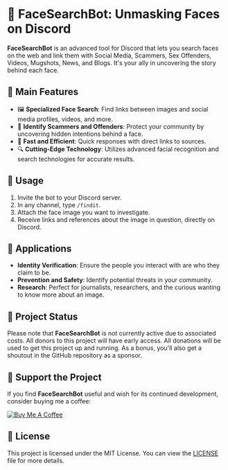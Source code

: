 
# 🤖 FaceSearchBot: Unmasking Faces on Discord


**FaceSearchBot** is an advanced tool for Discord that lets you search faces on the web and link them with Social Media, Scammers, Sex Offenders, Videos, Mugshots, News, and Blogs. It's your ally in uncovering the story behind each face.

## 🌟 Main Features

- 🖼️ **Specialized Face Search**: Find links between images and social media profiles, videos, and more.
- 🚫 **Identify Scammers and Offenders**: Protect your community by uncovering hidden intentions behind a face.
- 🚀 **Fast and Efficient**: Quick responses with direct links to sources.
- 🔍 **Cutting-Edge Technology**: Utilizes advanced facial recognition and search technologies for accurate results.

## 🚀 Usage

1. Invite the bot to your Discord server.
2. In any channel, type `/findit`.
3. Attach the face image you want to investigate.
4. Receive links and references about the image in question, directly on Discord.

## 🎯 Applications

- **Identity Verification**: Ensure the people you interact with are who they claim to be.
- **Prevention and Safety**: Identify potential threats in your community.
- **Research**: Perfect for journalists, researchers, and the curious wanting to know more about an image.

## 🚧 Project Status

Please note that **FaceSearchBot** is not currently active due to associated costs. All donors to this project will have early access. All donations will be used to get this project up and running. As a bonus, you'll also get a shoutout in the GitHub repository as a sponsor.

## 🙌 Support the Project

If you find **FaceSearchBot** useful and wish for its continued development, consider buying me a coffee:

[![Buy Me A Coffee](https://www.buymeacoffee.com/assets/img/custom_images/orange_img.png)](https://www.buymeacoffee.com/ooovenenoso) 

## 📜 License

This project is licensed under the MIT License. You can view the [LICENSE](LICENSE) file for more details.
